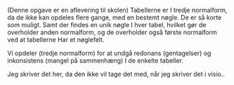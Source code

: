 (Denne opgave er en aflevering til skolen)
Tabellerne er I tredje normalform, da de ikke kan opdeles flere gange, med en bestemt nøgle. De er så korte som muligt. 
Samt der findes en unik nøgle I hver tabel, hvilket gør de overholder anden normalform, og de overholder også første normalform ved at tabellerne Har et nøglefelt.

Vi opdeler (tredje normalform) for at undgå redonans (gentagelser) og inkonsistens (mangel på sammenhæng) I de enkelte tabeller.

Jeg skriver det her, da den ikke vil tage det med, når jeg skriver det i visio..

